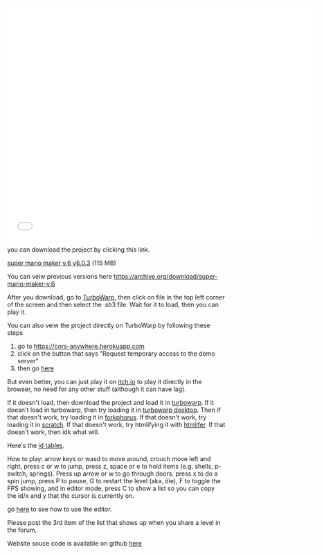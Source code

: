 <iframe mozallowfullscreen="true" allow="autoplay; fullscreen *; geolocation; microphone; camera; midi; monetization; xr-spatial-tracking; gamepad; gyroscope; accelerometer; xr" frameborder="0" src="//v6p9d9t4.ssl.hwcdn.net/html/3780906/index.html" msallowfullscreen="true" scrolling="no" allowfullscreen="true" webkitallowfullscreen="true" id="game_drop" allowtransparency="true" data-ruffle-polyfilled="" width="720px" height="540px"></iframe>

you can download the project by clicking this link.

<a href="https://archive.org/download/super-mario-maker-v.6/super%20mario%20maker%20v.6%20v6.0.3.sb3">super mario maker v.6 v6.0.3</a> (115 MB)

You can veiw previous versions here <a href="https://archive.org/download/super-mario-maker-v.6">https://archive.org/download/super-mario-maker-v.6<a>

After you download, go to <a href="https://turbowarp.org">TurboWarp</a>, then click on file in the top left corner of the screen and then select the .sb3 file. Wait for it to load, then you can play it. 

You can also veiw the project directly on TurboWarp by following these steps
1. go to <a href="https://cors-anywhere.herokuapp.com"> https://cors-anywhere.herokuapp.com <a>
2. click on the button that says "Request temporary access to the demo server"
3. then go <a href="https://turbowarp.org/?clones=Infinity&project_url=https://cors-anywhere.herokuapp.com/https://archive.org/download/super-mario-maker-v.6/super%20mario%20maker%20v.6%20v6.0.1.sb3">here</a>

But even better, you can just play it on <a href="https://ego-lay-atman-bay.itch.io/super-mario-maker-v6">itch.io<a> to play it directly in the browser, no need for any other stuff (although it can have lag).

If it doesn't load, then download the project and load it in <a href="https://turbowarp.org">turbowarp<a>. If it doesn't load in turbowarp, then try loading it in <a href="https://desktop.turbowarp.org">turbowarp desktop<a>. Then if that doesn't work, try loading it in <a href="https://forkphorus.github.io">forkphorus<a>. If that doesn't work, try loading it in <a href="https://scratch.mit.edu/projects/editor/">scratch<a>. If that doesn't work, try htmlifying it with <a href="https://sheeptester.github.io/htmlifier/">htmlifer<a>. If that doesn't work, then idk what will.

Here's the <a href="/super-mario-maker-v6/tables">id tables</a>.

How to play:
arrow keys or wasd to move around, crouch move left and right, press c or w to jump, press z, space or e to hold items (e.g. shells, p-switch, springs). Press up arrow or w to go through doors. press x to do a spin jump, press P to pause, G to restart the level (aka, die), F to toggle the FPS showing, and in editor mode, press C to show a list so you can copy the id/x and y that the cursor is currently on.

go <a href="https://scratch.mit.edu/discuss/post/3068052/">here</a> to see how to use the editor.

Please post the 3rd item of the list that shows up when you share a level in the forum.

Website souce code is available on github <a href="https://github.com/ego-lay-atman-bay/super-mario-maker-v6/tree/main/docs">here</a>
